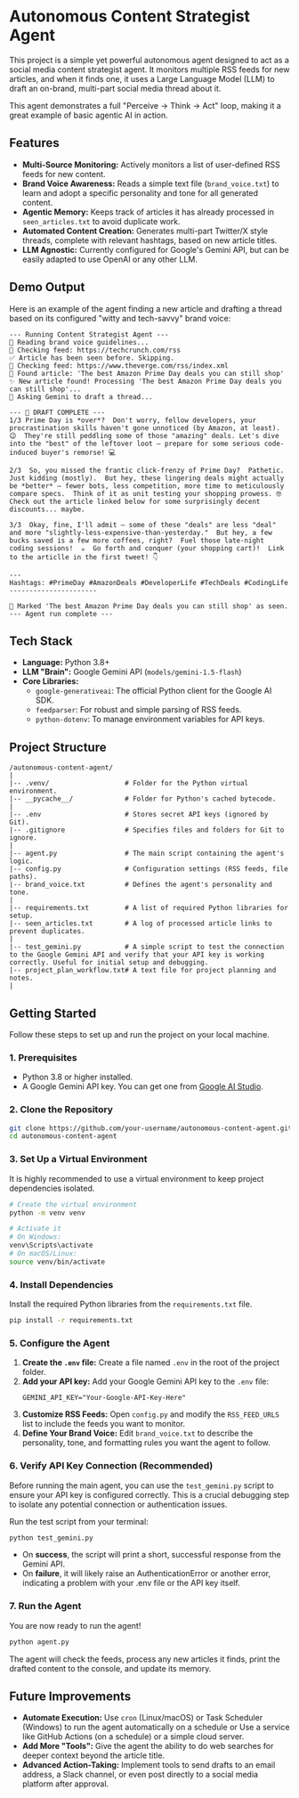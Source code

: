 # Autonomous Content Strategist Agent

This project is a simple yet powerful autonomous agent designed to act as a social media content strategist agent. It monitors multiple RSS feeds for new articles, and when it finds one, it uses a Large Language Model (LLM) to draft an on-brand, multi-part social media thread about it.

This agent demonstrates a full "Perceive -> Think -> Act" loop, making it a great example of basic agentic AI in action.

## Features

-   **Multi-Source Monitoring:** Actively monitors a list of user-defined RSS feeds for new content.
-   **Brand Voice Awareness:** Reads a simple text file (`brand_voice.txt`) to learn and adopt a specific personality and tone for all generated content.
-   **Agentic Memory:** Keeps track of articles it has already processed in `seen_articles.txt` to avoid duplicate work.
-   **Automated Content Creation:** Generates multi-part Twitter/X style threads, complete with relevant hashtags, based on new article titles.
-   **LLM Agnostic:** Currently configured for Google's Gemini API, but can be easily adapted to use OpenAI or any other LLM.

## Demo Output

Here is an example of the agent finding a new article and drafting a thread based on its configured "witty and tech-savvy" brand voice:

```
--- Running Content Strategist Agent ---
🎨 Reading brand voice guidelines...
🤖 Checking feed: https://techcrunch.com/rss
✅ Article has been seen before. Skipping.
🤖 Checking feed: https://www.theverge.com/rss/index.xml
📰 Found article: 'The best Amazon Prime Day deals you can still shop'
✨ New article found! Processing 'The best Amazon Prime Day deals you can still shop'...
🤖 Asking Gemini to draft a thread...

--- 🚀 DRAFT COMPLETE ---
1/3 Prime Day is *over*?  Don't worry, fellow developers, your procrastination skills haven't gone unnoticed (by Amazon, at least). 😉  They're still peddling some of those "amazing" deals. Let's dive into the "best" of the leftover loot – prepare for some serious code-induced buyer's remorse! 💻

2/3  So, you missed the frantic click-frenzy of Prime Day?  Pathetic.  Just kidding (mostly).  But hey, these lingering deals might actually be *better* – fewer bots, less competition, more time to meticulously compare specs.  Think of it as unit testing your shopping prowess. 🤓  Check out the article linked below for some surprisingly decent discounts... maybe.

3/3  Okay, fine, I'll admit – some of these "deals" are less "deal" and more "slightly-less-expensive-than-yesterday."  But hey, a few bucks saved is a few more coffees, right?  Fuel those late-night coding sessions!  ☕️  Go forth and conquer (your shopping cart)!  Link to the articlle in the first tweet! 👇

---
Hashtags: #PrimeDay #AmazonDeals #DeveloperLife #TechDeals #CodingLife
----------------------

📝 Marked 'The best Amazon Prime Day deals you can still shop' as seen.
--- Agent run complete ---
```

## Tech Stack

-   **Language:** Python 3.8+
-   **LLM "Brain":** Google Gemini API (`models/gemini-1.5-flash`)
-   **Core Libraries:**
    -   `google-generativeai`: The official Python client for the Google AI SDK.
    -   `feedparser`: For robust and simple parsing of RSS feeds.
    -   `python-dotenv`: To manage environment variables for API keys.

## Project Structure

```
/autonomous-content-agent/
|
|-- .venv/                   # Folder for the Python virtual environment.
|-- __pycache__/             # Folder for Python's cached bytecode.
|
|-- .env                     # Stores secret API keys (ignored by Git).
|-- .gitignore               # Specifies files and folders for Git to ignore.
|
|-- agent.py                 # The main script containing the agent's logic.
|-- config.py                # Configuration settings (RSS feeds, file paths).
|-- brand_voice.txt          # Defines the agent's personality and tone.
|
|-- requirements.txt         # A list of required Python libraries for setup.
|-- seen_articles.txt        # A log of processed article links to prevent duplicates.
|
|-- test_gemini.py           # A simple script to test the connection to the Google Gemini API and verify that your API key is working correctly. Useful for initial setup and debugging.
|-- project_plan_workflow.txt# A text file for project planning and notes.
|
```

## Getting Started

Follow these steps to set up and run the project on your local machine.

### 1. Prerequisites

-   Python 3.8 or higher installed.
-   A Google Gemini API key. You can get one from [Google AI Studio](https://aistudio.google.com/app/apikey).

### 2. Clone the Repository

```bash
git clone https://github.com/your-username/autonomous-content-agent.git
cd autonomous-content-agent
```

### 3. Set Up a Virtual Environment

It is highly recommended to use a virtual environment to keep project dependencies isolated.

```bash
# Create the virtual environment
python -m venv venv

# Activate it
# On Windows:
venv\Scripts\activate
# On macOS/Linux:
source venv/bin/activate
```

### 4. Install Dependencies

Install the required Python libraries from the `requirements.txt` file.

```bash
pip install -r requirements.txt
```

### 5. Configure the Agent

1.  **Create the `.env` file:** Create a file named `.env` in the root of the project folder.
2.  **Add your API key:** Add your Google Gemini API key to the `.env` file:
    ```
    GEMINI_API_KEY="Your-Google-API-Key-Here"
    ```
3.  **Customize RSS Feeds:** Open `config.py` and modify the `RSS_FEED_URLS` list to include the feeds you want to monitor.
4.  **Define Your Brand Voice:** Edit `brand_voice.txt` to describe the personality, tone, and formatting rules you want the agent to follow.
  
### 6. Verify API Key Connection (Recommended)

Before running the main agent, you can use the `test_gemini.py` script to ensure your API key is configured correctly. This is a crucial debugging step to isolate any potential connection or authentication issues.

Run the test script from your terminal:
```bash
python test_gemini.py
```
- On **success**, the script will print a short, successful response from the Gemini API.
- On **failure**, it will likely raise an AuthenticationError or another error, indicating a problem with your .env file or the API key itself.

### 7. Run the Agent

You are now ready to run the agent!

```bash
python agent.py
```

The agent will check the feeds, process any new articles it finds, print the drafted content to the console, and update its memory.

## Future Improvements

-   **Automate Execution:** Use `cron` (Linux/macOS) or Task Scheduler (Windows) to run the agent automatically on a schedule or Use a service like GitHub Actions (on a schedule) or a simple cloud server.
-   **Add More "Tools":** Give the agent the ability to do web searches for deeper context beyond the article title.
-   **Advanced Action-Taking:** Implement tools to send drafts to an email address, a Slack channel, or even post directly to a social media platform after approval.